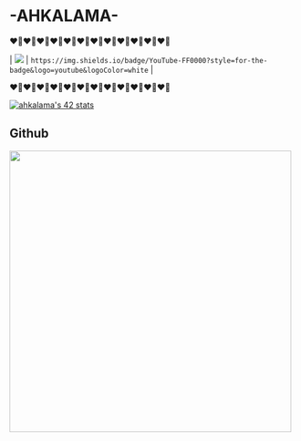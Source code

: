 # -AHKALAMA-
​❤️‍🔥​❤️‍🔥​❤️‍🔥​❤️‍🔥​❤️‍🔥​❤️‍🔥​❤️‍🔥​❤️‍🔥​❤️‍🔥​❤️‍🔥​❤️‍🔥​❤️‍🔥

| <img src="https://img.shields.io/badge/YouTube-FF0000?style=for-the-badge&logo=youtube&logoColor=white" />                 | `https://img.shields.io/badge/YouTube-FF0000?style=for-the-badge&logo=youtube&logoColor=white`                 |

​❤️‍🔥​❤️‍🔥​❤️‍🔥​❤️‍🔥​❤️‍🔥​❤️‍🔥​❤️‍🔥​❤️‍🔥​❤️‍🔥​❤️‍🔥​❤️‍🔥​❤️‍🔥

[![ahkalama's 42 stats](https://badge42.vercel.app/api/v2/cl0yx1v0j0158ns5shlllmdvb/stats?cursusId=9&coalitionId=piscine)](https://github.com/ahkalama/badge42)
  
  ## Github
 <p><img width="494" src="https://github-readme-stats.vercel.app/api/top-langs/?username=ahkalama&amp;theme=swift&amp;hide_border=true&amp;include_all_commits=false&amp;count_private=false&amp;layout=compact" alt=""><br/></p>

  <p><img src="https://github-readme-stats.vercel.app/api?username=ahkalama&amp;theme=swift&amp;hide_border=true&amp;include_all_commits=false&amp;count_private=false" alt=""><br/></p>

<p><img src="https://github-readme-streak-stats.herokuapp.com/?user=ahkalama&amp;theme=swift&amp;hide_border=true" alt=""></p>
